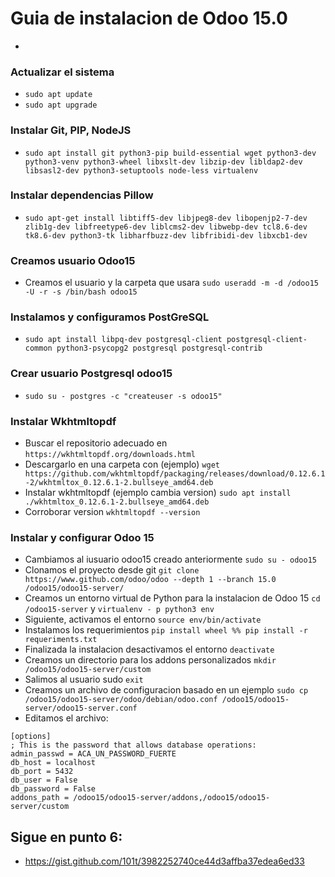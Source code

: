 # Guia de instalacion de Odoo 15.0
- 

### Actualizar el sistema
- `sudo apt update`
- `sudo apt upgrade`

### Instalar Git, PIP, NodeJS
- `sudo apt install git python3-pip build-essential wget python3-dev python3-venv python3-wheel libxslt-dev libzip-dev libldap2-dev libsasl2-dev python3-setuptools node-less virtualenv`

### Instalar dependencias Pillow
- `sudo apt-get install libtiff5-dev libjpeg8-dev libopenjp2-7-dev zlib1g-dev libfreetype6-dev liblcms2-dev libwebp-dev tcl8.6-dev tk8.6-dev python3-tk libharfbuzz-dev libfribidi-dev libxcb1-dev`

### Creamos usuario Odoo15
- Creamos el usuario y la carpeta que usara `sudo useradd -m -d /odoo15 -U -r -s /bin/bash odoo15`

### Instalamos y configuramos PostGreSQL
- `sudo apt install libpq-dev postgresql-client postgresql-client-common python3-psycopg2 postgresql postgresql-contrib`

### Crear usuario Postgresql odoo15
- `sudo su - postgres -c "createuser -s odoo15"`

### Instalar Wkhtmltopdf
- Buscar el repositorio adecuado en `https://wkhtmltopdf.org/downloads.html`
- Descargarlo en una carpeta con (ejemplo) `wget https://github.com/wkhtmltopdf/packaging/releases/download/0.12.6.1-2/wkhtmltox_0.12.6.1-2.bullseye_amd64.deb`
- Instalar wkhtmltopdf (ejemplo cambia version) `sudo apt install ./wkhtmltox_0.12.6.1-2.bullseye_amd64.deb`
- Corroborar version `wkhtmltopdf --version`

### Instalar y configurar Odoo 15
- Cambiamos al iusuario odoo15 creado anteriormente `sudo su - odoo15`
- Clonamos el proyecto desde git `git clone https://www.github.com/odoo/odoo --depth 1 --branch 15.0 /odoo15/odoo15-server/`
- Creamos un entorno virtual de Python para la instalacion de Odoo 15 `cd /odoo15-server` y  `virtualenv - p python3 env`
- Siguiente, activamos el entorno `source env/bin/activate`
- Instalamos los requerimientos `pip install wheel %% pip install -r requeriments.txt`
- Finalizada la instalacion desactivamos el entorno `deactivate`
- Creamos un directorio para los addons personalizados `mkdir /odoo15/odoo15-server/custom`
- Salimos al usuario sudo `exit`
- Creamos un archivo de configuracion basado en un ejemplo `sudo cp /odoo15/odoo15-server/odoo/debian/odoo.conf /odoo15/odoo15-server/odoo15-server.conf`
- Editamos el archivo:
```
[options]
; This is the password that allows database operations:
admin_passwd = ACA_UN_PASSWORD_FUERTE
db_host = localhost
db_port = 5432
db_user = False
db_password = False
addons_path = /odoo15/odoo15-server/addons,/odoo15/odoo15-server/custom
```



## Sigue en punto 6:
- https://gist.github.com/101t/3982252740ce44d3affba37edea6ed33